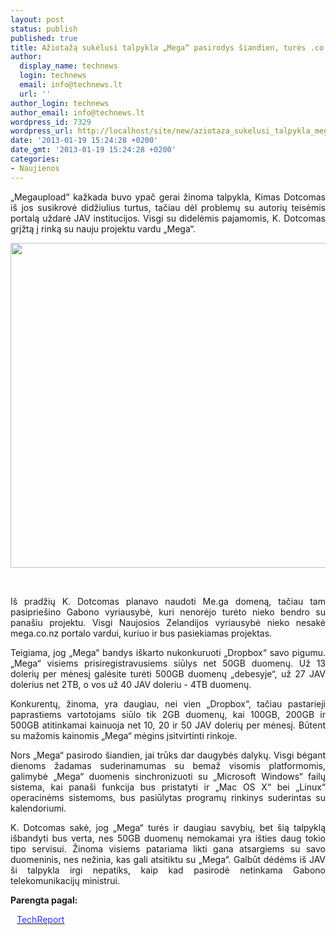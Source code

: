 ```yaml
---
layout: post
status: publish
published: true
title: Ažiotažą sukėlusi talpykla „Mega“ pasirodys šiandien, turės .co.nz galūnę
author:
  display_name: technews
  login: technews
  email: info@technews.lt
  url: ''
author_login: technews
author_email: info@technews.lt
wordpress_id: 7329
wordpress_url: http://localhost/site/new/aziotaza_sukelusi_talpykla_mega_pasirodys_siandien_tures_conz_galune/
date: '2013-01-19 15:24:28 +0200'
date_gmt: '2013-01-19 15:24:28 +0200'
categories:
- Naujienos
---
```

<p style="text-align:justify">„Megaupload“ kažkada buvo ypač gerai žinoma talpykla, Kimas Dotcomas iš jos susikrovė didžiulius turtus, tačiau dėl problemų su autorių teisėmis portalą uždarė JAV institucijos. Visgi su didelėmis pajamomis, K. Dotcomas grįžtą į rinką su nauju projektu vardu „Mega“.</p>
<p style="text-align:center"> <a target="blank" href="http://www.technologijos.lt/upload/image/n/technologijos/it/S-30667/megapic.jpg"><img alt="" src="http://www.technologijos.lt/upload/image/n/technologijos/it/S-30667/1-megapic.jpg" style="width: 520px;" /></a></p>
<div style="text-align:center"> <strong></strong><br/><em></em></div>
<div style="text-align:justify"><!--[if gte mso 9]><![endif]--><!--[if gte mso 9]><xml></p>
<p>  Normal<br />
  0</p>
<p>  false<br />
  false<br />
  false</p>
<p>  EN-US<br />
  X-NONE<br />
  X-NONE</p>
<p></xml><![endif]--><!--[if gte mso 9]><![endif]--><!--[if gte mso 10]></p>
<style>
 /* Style Definitions */<br />
 table.MsoNormalTable<br />
	{mso-style-name:"Table Normal";<br />
	mso-style-parent:"";<br />
	line-height:115%;<br />
	font-size:11.0pt;"Calibri","sans-serif";}<br />
</style>
<p><![endif]--></p>
<p><span>Iš pradžių K. Dotcomas planavo naudoti Me.ga domeną, tačiau tam pasipriešino Gabono vyriausybė, kuri nenorėjo turėto nieko bendro su panašiu projektu. Visgi Naujosios Zelandijos vyriausybė nieko nesakė mega.co.nz portalo vardui, kuriuo ir bus pasiekiamas projektas.</span></p>
<p><span>Teigiama, jog &bdquo;Mega&ldquo; bandys iškarto nukonkuruoti &bdquo;Dropbox&ldquo; savo pigumu. &bdquo;Mega&ldquo; visiems prisiregistravusiems siūlys net 50GB duomenų. Už 13 dolerių per mėnesį galėsite turėti 500GB duomenų &bdquo;debesyje&ldquo;, už 27 JAV dolerius net 2TB, o vos už 40 JAV doleriu - 4TB duomenų.</span></p>
<p><span>Konkurentų, žinoma, yra daugiau, nei vien &bdquo;Dropbox&ldquo;, tačiau pastarieji paprastiems vartotojams siūlo tik 2GB duomenų, kai 100GB, 200GB ir 500GB atitinkamai kainuoja net 10, 20 ir 50 JAV dolerių per mėnesį. Būtent su mažomis kainomis &bdquo;Mega&ldquo; mėgins įsitvirtinti rinkoje.</span></p>
<p><span>Nors &bdquo;Mega&ldquo; pasirodo šiandien, jai trūks dar daugybės dalykų. Visgi bėgant dienoms žadamas suderinamumas su bemaž visomis platformomis, galimybė &bdquo;Mega&ldquo; duomenis sinchronizuoti su &bdquo;Microsoft Windows&ldquo; failų sistema, kai panaši funkcija bus pristatyti ir &bdquo;Mac OS X&ldquo; bei &bdquo;Linux&ldquo; operacinėms sistemoms, bus pasiūlytas programų rinkinys suderintas su kalendoriumi.</span></p>
<p><span>K. Dotcomas sakė, jog &bdquo;Mega&ldquo; turės ir daugiau savybių, bet šią talpyklą išbandyti bus verta, nes </span>50GB duo<span>menų nemokamai yra išties daug tokio tipo servisui. Žinoma visiems patariama likti gana atsargiems su savo duomeninis, nes nežinia, kas gali atsitiktu su &bdquo;Mega&ldquo;. Galbūt dėdėms iš JAV ši talpykla irgi nepatiks, kaip kad pasirodė netinkama Gabono telekomunikacijų ministrui.</span></p>
</div>
<p><strong>Parengta pagal:</strong></p>
<p style="margin:0px 0px 0px 10px"><a target="blank" href="http://techreport.com/news/24233/megaupload-sucessor-to-offer-50gb-of-free-storage"><span style="color:#2E2EFE">TechReport</span></a></p>
